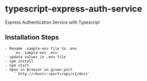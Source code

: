 # typescript-express-auth-service
Express Authentication Service with Typescript

## Installation Steps
    - Rename .sample-env file to .env
        `mv .sample-env .env`
    - update values in .env file
    - npm install
    - npm start
    - Open in Browser on given port
        ` http://<host>:<port>/api/v1/docs`
